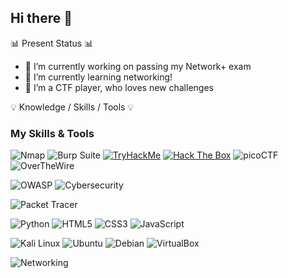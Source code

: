 ## Hi there 👋


📊 Present Status 📊
- 🔭 I’m currently working on passing my Network+ exam 
- 🌱 I’m currently learning networking!
- 👯 I’m a CTF player, who loves new challenges

💡 Knowledge / Skills / Tools 💡




### My Skills & Tools

![Nmap](https://img.shields.io/badge/Nmap-E4332D?style=for-the-badge&logo=nmap&logoColor=white)
![Burp Suite](https://img.shields.io/badge/Burp%20Suite-EB652B?style=for-the-badge&logo=burp%20suite&logoColor=white)
[![TryHackMe](https://img.shields.io/badge/TryHackMe-2C73D8?style=for-the-badge&logo=tryhackme&logoColor=white)](https://tryhackme.com/p/YOUR_TRYHACKME_USERNAME) [![Hack The Box](https://img.shields.io/badge/Hack%20The%20Box-20C997?style=for-the-badge&logo=hackthebox&logoColor=white)](https://www.hackthebox.com/profile/YOUR_HTB_PROFILE_ID) ![picoCTF](https://img.shields.io/badge/picoCTF-C41230?style=for-the-badge&logo=picoctf&logoColor=white)
![OverTheWire](https://img.shields.io/badge/OverTheWire-32383F?style=for-the-badge&logo=overthewire&logoColor=white)

![OWASP](https://img.shields.io/badge/OWASP-000000?style=for-the-badge&logo=owasp&logoColor=white)
![Cybersecurity](https://img.shields.io/badge/Cybersecurity-007ACC?style=for-the-badge&icon=security&iconColor=white)

![Packet Tracer](https://img.shields.io/badge/Packet%20Tracer-00BCEB?style=for-the-badge&logo=cisco&logoColor=white)

![Python](https://img.shields.io/badge/Python-3776AB?style=for-the-badge&logo=python&logoColor=white)
![HTML5](https://img.shields.io/badge/HTML5-E34F26?style=for-the-badge&logo=html5&logoColor=white)
![CSS3](https://img.shields.io/badge/CSS3-1572B6?style=for-the-badge&logo=css3&logoColor=white)
![JavaScript](https://img.shields.io/badge/JavaScript-F7DF1E?style=for-the-badge&logo=javascript&logoColor=black)

![Kali Linux](https://img.shields.io/badge/Kali%20Linux-557C94?style=for-the-badge&logo=kalilinux&logoColor=white)
![Ubuntu](https://img.shields.io/badge/Ubuntu-E95420?style=for-the-badge&logo=ubuntu&logoColor=white)
![Debian](https://img.shields.io/badge/Debian-A80030?style=for-the-badge&logo=debian&logoColor=white)
![VirtualBox](https://img.shields.io/badge/VirtualBox-183A61?style=for-the-badge&logo=virtualbox&logoColor=white)

![Networking](https://img.shields.io/badge/Networking-blue?style=for-the-badge)

<!--
**mrblue223/mrblue223** is a ✨ _special_ ✨ repository because its `README.md` (this file) appears on your GitHub profile.

Here are some ideas to get you started:

- 🔭 I’m currently working on ...
- 🌱 I’m currently learning ...
- 👯 I’m looking to collaborate on ...
- 🤔 I’m looking for help with ...
- 💬 Ask me about ...
- 📫 How to reach me: ...
- 😄 Pronouns: ...
- ⚡ Fun fact: ...
-->
